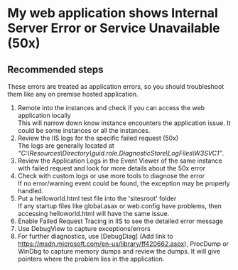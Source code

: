 # My web application shows Internal Server Error or Service Unavailable (50x)

## **Recommended steps**
These errors are treated as application errors, so you should troubleshoot them like any on premise hosted application.  

1.	Remote into the instances and check if you can access the web application locally <br> 
This will narrow down know instance encounters the application issue. It could be some instances or all the instances. 
2.	Review the IIS logs for the specific failed request (50x) <br>
The logs are generally located at *“C:\Resources\Directory\guid.role.DiagnosticStore\LogFiles\W3SVC1”*.
3.	Review the Application Logs in the Event Viewer of the same instance with failed request and look for more details about the 50x error
4.	Check with custom logs or use more tools to diagnose the error <br>
If no error/warning event could be found, the exception may be properly handled.
5.  Put a helloworld.html test file into the 'sitesroot' folder <br>
If any startup files like global.asax or web.config have problems, then accessing helloworld.html will have the same issue. 
6.  Enable Failed Request Tracing in IIS to see the detailed error message
7.	Use DebugView to capture exceptions/errors
8.	For further diagnostics, use [DebugDiag] (Add link to https://msdn.microsoft.com/en-us/library/ff420662.aspx), ProcDump or WinDbg to capture memory dumps and review the dumps. It will give pointers where the problem lies in the application.
